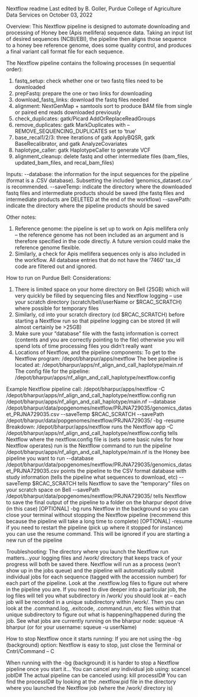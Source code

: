Nextflow readme
Last edited by B. Goller, Purdue College of Agriculture Data Services on October 03, 2022

Overview:
This Nextflow pipeline is designed to automate downloading and processing of Honey bee (Apis mellifera) sequence data. Taking an input list of desired sequences (NCBI/EBI), the pipeline then aligns those sequence to a honey bee reference genome, does some quality control, and produces a final variant call format file for each sequence.

The Nextflow pipeline contains the following processes (in sequential order):
1)	fastq_setup: check whether one or two fastq files need to be downloaded
2)	prepFastq: prepare the one or two links for downloading
3)	download_fastq_links: download the fastq files needed
4)	alignment: NextGenMap + samtools sort to produce BAM file from single or paired end reads downloaded previously
5)	check_duplicates: gatk/Picard AddOrReplaceReadGroups
6)	remove_duplicates: gatk MarkDuplicates with –REMOVE_SEQUENCING_DUPLICATES set to ‘true’
7)	base_recal1/2/3: three iterations of gatk ApplyBQSR, gatk BaseRecalibrator, and gatk AnalyzeCovariates
8)	haplotype_caller: gatk HaplotypeCaller to generate VCF
9)	alignment_cleanup: delete fastq and other intermediate files (bam_files, updated_bam_files, and recal_bam_files)

Inputs:
--database: the information for the input sequences for the pipeline (format is a .CSV database). Subsetting the included ‘genomics_dataset.csv’ is recommended.
--saveTemp: indicate the directory where the downloaded fastq files and intermediate products should be saved (the fastq files and intermediate products are DELETED at the end of the workflow)
--savePath: indicate the directory where the pipeline products should be saved

Other notes:
1.	Reference genome: the pipeline is set up to work on Apis mellifera only – the reference genome has not been included as an argument and is therefore specified in the code directly. A future version could make the reference genome flexible.
2.	Similarly, a check for Apis mellifera sequences only is also included in the workflow. All database entries that do not have the ‘7460’ tax_id code are filtered out and ignored.

How to run on Purdue Bell:
Considerations:
1)	There is limited space on your home directory on Bell (25GB) which will very quickly be filled by sequencing files and Nextflow logging – use your scratch directory (scratch/bell/userName or $RCAC_SCRATCH) where possible for temporary files
2)	Similarly, cd into your scratch directory (cd $RCAC_SCRATCH) before starting a Nextflow run so that pipeline logging can be stored (it will almost certainly be >25GB)
3)	Make sure your “database” file with the fastq information is correct (contents and you are correctly pointing to the file) otherwise you will spend lots of time processing files you didn’t really want
4)	Locations of Nextflow, and the pipeline components:
To get to the Nextflow program: /depot/bharpur/apps/nextflow
The bee pipeline is located at: /depot/bharpur/apps/nf_align_and_call_haplotype/main.nf
The config file for the pipeline: /depot/bharpur/apps/nf_align_and_call_haplotype/nextflow.config

Example Nextflow pipeline call:
/depot/bharpur/apps/nextflow -C /depot/bharpur/apps/nf_align_and_call_haplotype/nextflow.config run /depot/bharpur/apps/nf_align_and_call_haplotype/main.nf --database /depot/bharpur/data/popgenomes/nextflow/PRJNA729035/genomics_dataset_PRJNA729035.csv --saveTemp $RCAC_SCRATCH --savePath /depot/bharpur/data/popgenomes/nextflow/PRJNA729035/ -bg -resume
Breakdown:
/depot/bharpur/apps/nextflow runs the Nextflow app
-C /depot/bharpur/apps/nf_align_and_call_haplotype/nextflow.config tells Nextflow where the nextflow.config file is (sets some basic rules for how Nextflow operates)
run is the Nextflow command to run the pipeline
/depot/bharpur/apps/nf_align_and_call_haplotype/main.nf is the Honey bee pipeline you want to run
--database /depot/bharpur/data/popgenomes/nextflow/PRJNA729035/genomics_dataset_PRJNA729035.csv points the pipeline to the CSV format database with study information (tells the pipeline what sequences to download, etc)
--saveTemp $RCAC_SCRATCH tells Nextflow to save the “temporary” files on your scratch space on Bell
--savePath /depot/bharpur/data/popgenomes/nextflow/PRJNA729035/ tells Nextflow to save the final output of the pipeline to a folder on the bharpur depot drive (in this case)
[OPTIONAL] -bg runs Nextflow in the background so you can close your terminal without stopping the Nextflow pipeline (recommend this because the pipeline will take a long time to complete)
[OPTIONAL] -resume if you need to restart the pipeline (pick up where it stopped for instance) you can use the resume command. This will be ignored if you are starting a new run of the pipeline

Troubleshooting:
The directory where you launch the Nextflow run matters…your logging files and /work/ directory that keeps track of your progress will both be saved there. Nextflow will run as a process (won’t show up in the jobs queue) and the pipeline will automatically submit individual jobs for each sequence (tagged with the accession number) for each part of the pipeline. 
Look at the .nextflow.log files to figure out where in the pipeline you are. If you need to dive deeper into a particular job, the log files will tell you what subdirectory in /work/ you should look at – each job will be recorded in a unique subdirectory within /work/. Then you can look at the .command.log, .exitcode, .command.run, etc files within that unique subdirectory to figure out what is happening/happened during the job.
See what jobs are currently running on the bharpur node: squeue -A bharpur (or for your username: squeue -u userName)

How to stop Nextflow once it starts running:
If you are not using the -bg (background) option: Nextflow is easy to stop, just close the Terminal or Cntrl/Command – C

When running with the -bg (background) it is harder to stop a Nextflow pipeline once you start it…
You can cancel any individual job using: scancel jobID#
The actual pipeline can be canceled using: kill processID#
You can find the processID# by looking at the .nextflow.pid file in the directory where you launched the Nextflow job (where the /work/ directory is)
